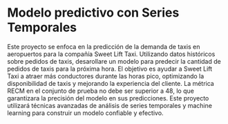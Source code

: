 # Modelo predictivo con Series Temporales
Este proyecto se enfoca en la predicción de la demanda de taxis en aeropuertos para la compañía Sweet Lift Taxi. Utilizando datos históricos sobre pedidos de taxis, desarollare un modelo para predecir la cantidad de pedidos de taxis para la próxima hora. El objetivo es ayudar a Sweet Lift Taxi a atraer más conductores durante las horas pico, optimizando la disponibilidad de taxis y mejorando la experiencia del cliente. La métrica RECM en el conjunto de prueba no debe ser superior a 48, lo que garantizara la precisión del modelo en sus predicciones. Este proyecto utilizará técnicas avanzadas de análisis de series temporales y machine learning para construir un modelo confiable y efectivo.
